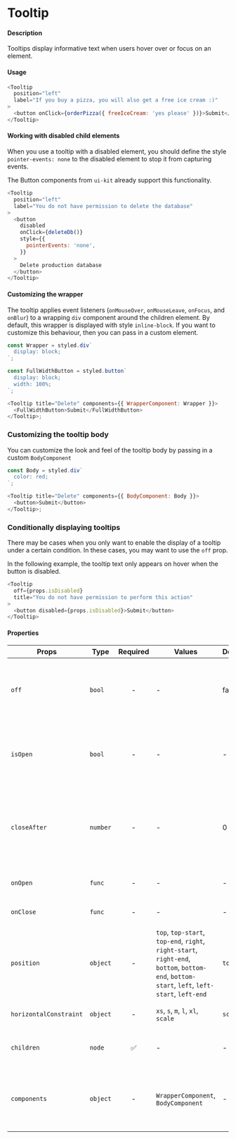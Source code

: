 # Tooltip

#### Description

Tooltips display informative text when users hover over or focus on an element.

#### Usage

```js
<Tooltip
  position="left"
  label="If you buy a pizza, you will also get a free ice cream :)"
>
  <button onClick={orderPizza({ freeIceCream: 'yes please' })}>Submit</button>
</Tooltip>
```

#### Working with disabled child elements

When you use a tooltip with a disabled element, you should define the style `pointer-events: none` to the disabled element to stop it from capturing events.

The Button components from `ui-kit` already support this functionality.

```js
<Tooltip
  position="left"
  label="You do not have permission to delete the database"
>
  <button
    disabled
    onClick={deleteDb()}
    style={{
      pointerEvents: 'none',
    }}
  >
    Delete production database
  </button>
</Tooltip>
```

#### Customizing the wrapper

The tooltip applies event listeners (`onMouseOver`, `onMouseLeave`, `onFocus`, and `onBlur`) to a wrapping `div` component around the children element. By default, this wrapper is displayed with style `inline-block`. If you want to customize this behaviour, then you can pass in a custom element.

```js
const Wrapper = styled.div`
  display: block;
`;

const FullWidthButton = styled.button`
  display: block;
  width: 100%;
`;

<Tooltip title="Delete" components={{ WrapperComponent: Wrapper }}>
  <FullWidthButton>Submit</FullWidthButton>
</Tooltip>;
```

### Customizing the tooltip body

You can customize the look and feel of the tooltip body by passing in a custom `BodyComponent`

```js
const Body = styled.div`
  color: red;
`;

<Tooltip title="Delete" components={{ BodyComponent: Body }}>
  <button>Submit</button>
</Tooltip>;
```

### Conditionally displaying tooltips

There may be cases when you only want to enable the display of a tooltip under a certain condition. In these cases, you may want to use the `off` prop.

In the following example, the tooltip text only appears on hover when the button is disabled.

```js
<Tooltip
  off={props.isDisabled}
  title="You do not have permission to perform this action"
>
  <button disabled={props.isDisabled}>Submit</button>
</Tooltip>
```

#### Properties

| Props                  | Type     | Required | Values                                                                                                                                       | Default | Description                                                                                     |
| ---------------------- | -------- | :------: | -------------------------------------------------------------------------------------------------------------------------------------------- | ------- | ----------------------------------------------------------------------------------------------- |
| `off`                  | `bool`   |    -     | -                                                                                                                                            | false   | Whether or not the tooltip opens and closes as a result of event listeners.                     |
| `isOpen`               | `bool`   |    -     | -                                                                                                                                            | -       | If passed, the tooltip's open and closed states are controlled by this prop                     |
| `closeAfter`           | `number` |    -     | -                                                                                                                                            | 0       | Delay (in milliseconds) between the end of the user interaction, and the closing of the tooltip |
| `onOpen`               | `func`   |    -     | -                                                                                                                                            | -       | Called when the tooltip is opened                                                               |
| `onClose`              | `func`   |    -     | -                                                                                                                                            | -       | Called after the tooltip is closed                                                              |
| `position`             | `object` |    -     | `top`, `top-start`, `top-end`, `right`, `right-start`, `right-end`, `bottom`, `bottom-end`, `bottom-start`, `left`, `left-start`, `left-end` | `top`   | How the tooltip is positioned relative to the child element                                     |
| `horizontalConstraint` | `object` |    -     | `xs`, `s`, `m`, `l`, `xl`, `scale`                                                                                                           | `scale` | Horizontal size limit of the tooltip                                                            |
| `children`             | `node`   |    ✅    | -                                                                                                                                            | -       | Content rendered within the tooltip                                                             |
| `components`           | `object` |    -     | `WrapperComponent`, `BodyComponent`                                                                                                          | -       | If passed, the tooltip will wrap your component with this element                               |
